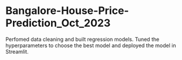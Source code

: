 # Bangalore-House-Price-Prediction_Oct_2023
Perfomed data cleaning and built regression models. Tuned the hyperparameters to choose the best model and deployed the model in Streamlit.


